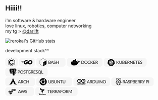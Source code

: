 ## Hiiii!!

i'm software & hardware engineer  
love linux, robotics, computer networking  
my tg > [@darlift](https://t.me/darlitf) 
  
![rerokai's GitHub stats](https://github-readme-stats.vercel.app/api?username=rerokai&show_icons=true&theme=graywhite) 

development stack^^  

![C Bandge](./resourse/c.png) ![Go Bandge](./resourse/go.png) ![Bach Bange](./resourse/bash.png) ![Docker Bandge](./resourse/docker.png) ![Cuber Bange](./resourse/cuber.png) ![Postgressql Bange](./resourse/postgres.png)  
![Arch Bange](./resourse/arch.png) ![Ubuntu Bange](./resourse/ubuntu.png) ![Arduino Bange](./resourse/arduino.png) ![Raspberrypi Bange](./resourse/raspberrypi.png) ![Aws Bange](./resourse/aws.png) ![Terraform Bange](./resourse/terraform.png)





